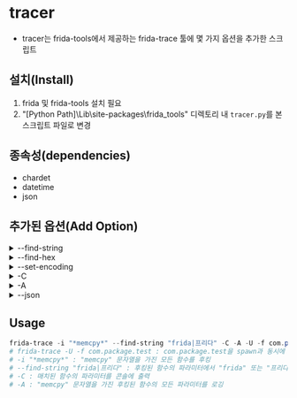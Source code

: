 # tracer
- tracer는 frida-tools에서 제공하는 frida-trace 툴에 몇 가지 옵션을 추가한 스크립트

## 설치(Install)
1. frida 및 frida-tools 설치 필요
2. "\[Python Path\]\Lib\site-packages\frida_tools" 디렉토리 내 `tracer.py`를 본 스크립트 파일로 변경

## 종속성(dependencies)
- chardet
- datetime
- json

## 추가된 옵션(Add Option)
<details>
<summary>--find-string</summary>
<div markdown="1">

- 입력한 키워드를 후킹된 함수의 파라미터와 매치되는 문자열이 있을 경우 findHandlers라는 폴더에 로깅함
- 알파벳, 한글, 숫자 검색이 가능하며, 기본적으로 알파벳의 대소문자는 구분하지 않음
- 키워드는 기본적으로 python regex(re.py)를 통해 동작함
- regex 구문에 문제가 있을 경우 오류가 발생함
- regex의 모두 선택 구문인 `.*` 만 입력할 경우 동작 하지 않음

#### usage
``` powershell
frida-trace --find-string "< regex | string | number | 한글 >"
```
#### ex
``` powershell
frida-trace --find-string ".*ab.cd.|frida|1234|프리다"
```
</div>
</details>

<details>
<summary>--find-hex</summary>
<div markdown="1">

- 입력한 Hex 키워드를 후킹된 함수의 파라미터와 매치되는 Hex가 있을 경우 findHandlers라는 폴더에 로깅함
- hex값으로 출력됨
#### usage
``` powershell
frida-trace --find-hex "< hex >"
```
#### ex
``` powershell
frida-trace --find-hex "00 01 02 03 04 05 06"
```
</div>
</details>

<details>
<summary>--set-encoding</summary>
<div markdown="1">

- `-C` 옵션 사용 시 콘솔에 출력되는 인코딩에 대하여 설정 가능
- python에서 지원하는 모든 인코딩 지원

#### usage
``` powershell
frida-trace --set-encoding "<encoding>"
```
#### ex
``` powershell
frida-trace --set-encoding "utf-8"
```
</div>
</details>

<details>
<summary>-C</summary>
<div markdown="1">

- `--find-string`, `--find-hex`에서 입력값과 매칭된 파라미터를 콘솔에 출력함
- 콘솔에 출력할 내용이 많을수록 부하가 많이 걸림
- 사용할 때 출력이 너무 많지 않은 함수에서만 사용
- 💡 `--find-string ".*" -C` 의 경우 매칭되어도 출력되지 않음

#### usage
``` powershell
frida-trace -C
```
#### ex
``` powershell
frida-trace --find-string "test" -C
```
</div>
</details>

<details>
<summary>-A</summary>
<div markdown="1">

- 후킹된 함수의 모든 파라미터를 로깅함
- 콘솔 화면에는 출력되지 않음

#### usage
``` powershell
frida-trace -A
```

#### 💡 -A옵션과 -C옵션을 같이 사용할 경우 
- 모든 파라미터가 출력되지 않음
- `--find-string`, `--find-hex`에서 찾은 문자열만 콘솔에 출력
- -A는 파라미터를 log에 저장하는 기능으로서만 동작함
<a>
💡 모든 파라미터 출력이 필요하다면 tracer.py를 수정하거나, js파일에 console.log()를 통해 출력하는 것을 권장
</a>
</div>
</details>

<details>
<summary>--json</summary>
<div markdown="1">

- **양식에 맞춘 json 파일** 입력 시 **사용자 함수**를 대상으로 후킹을 시도함
- --json 사용 시 입력되는 파라미터는 `json_file` 을 제외하고 모두 선택사항임
- [idatojson](https://github.com/5hale/idatosjson)을 사용하여 IDA에서 JSON 파일 추출
<details>
<summary>json 양식</summary>
<div markdown="1">

```json
{
	"Module" : "<module_name>",
	"<section_name>":[
		{
				"Name" : "<Func_name>",
				"Address" : "<Func_offset>"
		},
		{
				"Name" : "<Func_name>",
				"Address" : "<Func_offset>"
		}
	],
	"<section_name>":[
		{
				"Name" : "<Func_name>",
				"Address" : "<Func_offset>"
		}
	]
}
```

</div>
</details>

#### usage
``` powershell
frida-trace --json "<json_file::[start_addr::end_addr::hook_count::start_index::section]>"
```
#### ex
``` powershell
# test.json에 있는 함수를 후킹함
frida-trace --json "C:\test.json"

# test.json의 0x8f90 주소부터 2개의 함수를 후킹함
frida-trace --json "C:\test.json::0x8f0::::2"

# test.json의 0x8f90에서 0x9ac에 있는 함수를 후킹함
frida-trace --json "C:\test.json::0x8f0::0x9ac"

# start_index를 100번으로 설정하고 5개를 후킹함
frida-trace --json "C:\test.json::::::5::100"

# text 섹션의 함수를 100개 후킹함
frida-trace --json "C:\test.json::::::100::::text"
```
---

#### 입력 파라미터 설명

- 입력파라미터는 `json_file::start_addr::end_addr::hook_count::start_index::section`로 총 6개 파라미터가 있으며 `::` 로 서로 위치가 구분됨
- `json_file` 이외에는 default 값이 설정되어 있거나 없어도 동작함
	<details>
	<summary>parameter default</summary>
	<div markdown="1">

	- start_addr = None
	- end_addr = None
	- hook_count = 2000
	- start_index = 0
	- section = text

	</div>
	</details>

- **json_file**
	- 데이터를 가져올 JSON 파일을 설정함
    - 상대 및 절대경로 사용 가능
    - 해당 JSON파일은 양식에 맞게 설정되어 있어야함
- **start_addr**, **end_addr**
	- 해당 모듈의 시작 주소와 마지막 주소를 설정
    - 해당 주소는 이 주소 보다 작다, 크다가 아닌 정확히 후킹할 주소 값이어야 함
    - `start_addr`만 설정이 가능하며, 해당 경우 `hook_count`로 후킹할 갯수가 선정됨
    - `end_addr`만 입력할 경우 첫 주소는 0에 가까운 주소부터 `hook_count`만큼 후킹함
    - `start_addr`과 `end_addr`을 같이 설정할 경우 **“2000”**개가 넘지않는 이상 두 주소 사이에 있는 함수가 후킹됨
- **hook_count**
	- 후킹할 함수의 갯수를 설정함
    - `start_addr`, `end_addr`가 동시에 설정되어 있는경우 우선순위에서 밀림
    - `end_addr`이 없을 경우 `hook_count`는 입력한 값을 우선으로함
    - `hook_count`는 **2000**개를 넘기지 않음
- **start_index**
	- 시작 index를 설정함
    - 해당 기능의 의의는 주소를 이용하지 않고 간편하게 십진수로 이용하여 무차별적인 후킹을 위함
    - `start_addr`가 설정되어 있는경우 우선순위에서 밀림
- **section**
	- JSON에서 가져올 섹션을 선택함

---
</div>
</details>


## Usage

```powershell
frida-trace -i "*memcpy*" --find-string "frida|프리다" -C -A -U -f com.package.test
# frida-trace -U -f com.package.test : com.package.test을 spawn과 동시에 attach
# -i "*memcpy*" : "memcpy" 문자열을 가진 모든 함수를 후킹
# --find-string "frida|프리다" : 후킹된 함수의 파라미터에서 "frida" 또는 "프리다" 문자열 검색
# -C : 매치된 함수의 파라미터를 콘솔에 출력
# -A : "memcpy" 문자열을 가진 후킹된 함수의 모든 파라미터를 로깅
```